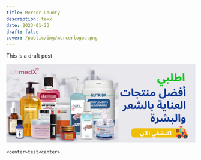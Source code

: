 ```yaml
---
title: Mercer-County
description: texx
date: 2023-01-23
draft: false
cover: /public/img/mercerlogoa.png
---
```

This is a draft post

![](/public/img/bg_five.png)

```
<center>test<center>
```